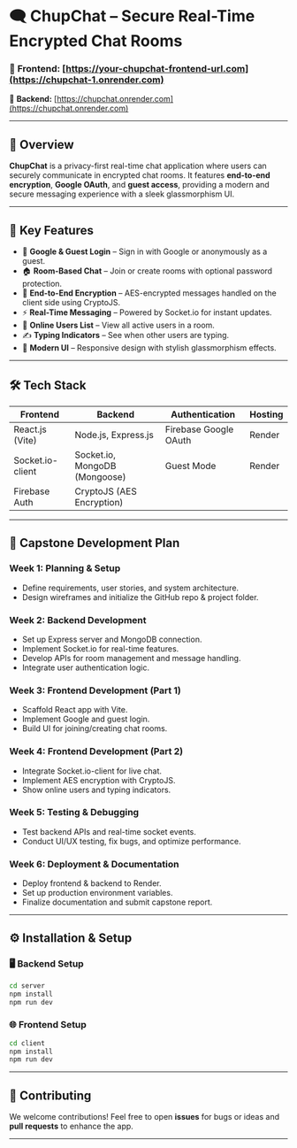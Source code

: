 # 🗨️ ChupChat – Secure Real-Time Encrypted Chat Rooms

### 🔗 **Frontend:** [https://your-chupchat-frontend-url.com](https://chupchat-1.onrender.com)
🔗 **Backend:** [https://chupchat.onrender.com](https://chupchat.onrender.com)

---

## 📌 Overview

**ChupChat** is a privacy-first real-time chat application where users can securely communicate in encrypted chat rooms. It features **end-to-end encryption**, **Google OAuth**, and **guest access**, providing a modern and secure messaging experience with a sleek glassmorphism UI.

---

## 🚀 Key Features

* 🔐 **Google & Guest Login** – Sign in with Google or anonymously as a guest.
* 🏠 **Room-Based Chat** – Join or create rooms with optional password protection.
* 🧠 **End-to-End Encryption** – AES-encrypted messages handled on the client side using CryptoJS.
* ⚡ **Real-Time Messaging** – Powered by Socket.io for instant updates.
* 👥 **Online Users List** – View all active users in a room.
* ✍️ **Typing Indicators** – See when other users are typing.
* 💎 **Modern UI** – Responsive design with stylish glassmorphism effects.

---

## 🛠️ Tech Stack

| Frontend         | Backend                       | Authentication        | Hosting           |
| ---------------- | ----------------------------- | --------------------- | ----------------- |
| React.js (Vite)  | Node.js, Express.js           | Firebase Google OAuth | Render            |
| Socket.io-client | Socket.io, MongoDB (Mongoose) | Guest Mode            | Render  |
| Firebase Auth    | CryptoJS (AES Encryption)     |                       |                   |

---

## 📅 Capstone Development Plan

### Week 1: Planning & Setup

* Define requirements, user stories, and system architecture.
* Design wireframes and initialize the GitHub repo & project folder.

### Week 2: Backend Development

* Set up Express server and MongoDB connection.
* Implement Socket.io for real-time features.
* Develop APIs for room management and message handling.
* Integrate user authentication logic.

### Week 3: Frontend Development (Part 1)

* Scaffold React app with Vite.
* Implement Google and guest login.
* Build UI for joining/creating chat rooms.

### Week 4: Frontend Development (Part 2)

* Integrate Socket.io-client for live chat.
* Implement AES encryption with CryptoJS.
* Show online users and typing indicators.

### Week 5: Testing & Debugging

* Test backend APIs and real-time socket events.
* Conduct UI/UX testing, fix bugs, and optimize performance.

### Week 6: Deployment & Documentation

* Deploy frontend & backend to Render.
* Set up production environment variables.
* Finalize documentation and submit capstone report.

---

## ⚙️ Installation & Setup

### 🖥 Backend Setup

```bash
cd server
npm install
npm run dev
```

### 🌐 Frontend Setup

```bash
cd client
npm install
npm run dev
```
---

## 🤝 Contributing

We welcome contributions!
Feel free to open **issues** for bugs or ideas and **pull requests** to enhance the app.

---



